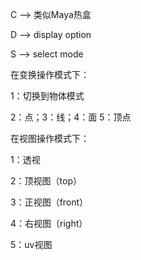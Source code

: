 C --> 类似Maya热盒

D --> display option

S --> select mode

在变换操作模式下：

1：切换到物体模式

2：点；3：线；4：面 5：顶点

在视图操作模式下：

1：透视

2：顶视图（top）

3：正视图（front）

4：右视图（right）

5：uv视图
